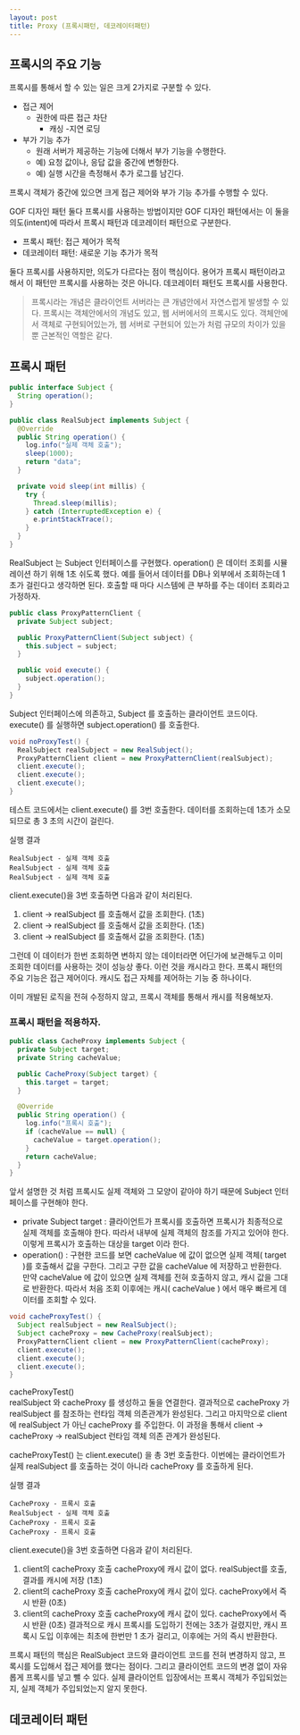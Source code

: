 ```yaml
---
layout: post
title: Proxy (프록시패턴, 데코레이터패턴)
---
```


## 프록시의 주요 기능
프록시를 통해서 할 수 있는 일은 크게 2가지로 구분할 수 있다.
- 접근 제어
  - 권한에 따른 접근 차단
    - 캐싱
    -지연 로딩
- 부가 기능 추가
    - 원래 서버가 제공하는 기능에 더해서 부가 기능을 수행한다.
    - 예) 요청 값이나, 응답 값을 중간에 변형한다.
    - 예) 실행 시간을 측정해서 추가 로그를 남긴다.
    
프록시 객체가 중간에 있으면 크게 접근 제어와 부가 기능 추가를 수행할 수 있다.

GOF 디자인 패턴
둘다 프록시를 사용하는 방법이지만 GOF 디자인 패턴에서는 이 둘을 의도(intent)에 따라서 프록시
패턴과 데코레이터 패턴으로 구분한다.
- 프록시 패턴: 접근 제어가 목적
- 데코레이터 패턴: 새로운 기능 추가가 목적

둘다 프록시를 사용하지만, 의도가 다르다는 점이 핵심이다. 용어가 프록시 패턴이라고 해서 이 패턴만
프록시를 사용하는 것은 아니다. 데코레이터 패턴도 프록시를 사용한다.

> 프록시라는 개념은 클라이언트 서버라는 큰 개념안에서 자연스럽게 발생할 수 있다. 프록시는
객체안에서의 개념도 있고, 웹 서버에서의 프록시도 있다. 객체안에서 객체로 구현되어있는가, 웹 서버로
구현되어 있는가 처럼 규모의 차이가 있을 뿐 근본적인 역할은 같다.

## 프록시 패턴
~~~java
public interface Subject {
  String operation();
}
~~~

~~~java
public class RealSubject implements Subject {
  @Override
  public String operation() {
    log.info("실제 객체 호출");
    sleep(1000);
    return "data";
  }

  private void sleep(int millis) {
    try {
      Thread.sleep(millis);
    } catch (InterruptedException e) {
      e.printStackTrace();
    }
  }
}
~~~
RealSubject 는 Subject 인터페이스를 구현했다. operation() 은 데이터 조회를 시뮬레이션 하기
위해 1초 쉬도록 했다. 예를 들어서 데이터를 DB나 외부에서 조회하는데 1초가 걸린다고 생각하면 된다.
호출할 때 마다 시스템에 큰 부하를 주는 데이터 조회라고 가정하자.

~~~java
public class ProxyPatternClient {
  private Subject subject;

  public ProxyPatternClient(Subject subject) {
    this.subject = subject;
  }

  public void execute() {
    subject.operation();
  }
}
~~~
Subject 인터페이스에 의존하고, Subject 를 호출하는 클라이언트 코드이다.  
execute() 를 실행하면 subject.operation() 를 호출한다.

~~~java
void noProxyTest() {
  RealSubject realSubject = new RealSubject();
  ProxyPatternClient client = new ProxyPatternClient(realSubject);
  client.execute();
  client.execute();
  client.execute();
}
~~~
테스트 코드에서는 client.execute() 를 3번 호출한다. 데이터를 조회하는데 1초가 소모되므로 총 3 초의 시간이 걸린다.

실행 결과
~~~
RealSubject - 실제 객체 호출
RealSubject - 실제 객체 호출
RealSubject - 실제 객체 호출
~~~
client.execute()을 3번 호출하면 다음과 같이 처리된다.
1. client -> realSubject 를 호출해서 값을 조회한다. (1초)
2. client -> realSubject 를 호출해서 값을 조회한다. (1초)
3. client -> realSubject 를 호출해서 값을 조회한다. (1초)

그런데 이 데이터가 한번 조회하면 변하지 않는 데이터라면 어딘가에 보관해두고 이미 조회한 데이터를
사용하는 것이 성능상 좋다. 이런 것을 캐시라고 한다.
프록시 패턴의 주요 기능은 접근 제어이다. 캐시도 접근 자체를 제어하는 기능 중 하나이다.

이미 개발된 로직을 전혀 수정하지 않고, 프록시 객체를 통해서 캐시를 적용해보자.

### 프록시 패턴을 적용하자.

~~~java
public class CacheProxy implements Subject {
  private Subject target;
  private String cacheValue;

  public CacheProxy(Subject target) {
    this.target = target;
  }

  @Override
  public String operation() {
    log.info("프록시 호출");
    if (cacheValue == null) {
      cacheValue = target.operation();
    }
    return cacheValue;
  }
}
~~~
앞서 설명한 것 처럼 프록시도 실제 객체와 그 모양이 같아야 하기 때문에 Subject 인터페이스를 구현해야
한다.

- private Subject target : 클라이언트가 프록시를 호출하면 프록시가 최종적으로 실제 객체를
호출해야 한다. 따라서 내부에 실제 객체의 참조를 가지고 있어야 한다. 이렇게 프록시가 호출하는 대상을
target 이라 한다.
- operation() : 구현한 코드를 보면 cacheValue 에 값이 없으면 실제 객체( target )를 호출해서 값을
구한다. 그리고 구한 값을 cacheValue 에 저장하고 반환한다. 만약 cacheValue 에 값이 있으면 실제
객체를 전혀 호출하지 않고, 캐시 값을 그대로 반환한다. 따라서 처음 조회 이후에는 캐시( cacheValue )
에서 매우 빠르게 데이터를 조회할 수 있다.

~~~java
void cacheProxyTest() {
  Subject realSubject = new RealSubject();
  Subject cacheProxy = new CacheProxy(realSubject);
  ProxyPatternClient client = new ProxyPatternClient(cacheProxy);
  client.execute();
  client.execute();
  client.execute();
}
~~~

cacheProxyTest()   
realSubject 와 cacheProxy 를 생성하고 둘을 연결한다. 결과적으로 cacheProxy 가 realSubject 를
참조하는 런타임 객체 의존관계가 완성된다. 그리고 마지막으로 client 에 realSubject 가 아닌
cacheProxy 를 주입한다. 이 과정을 통해서 client -> cacheProxy -> realSubject 런타임 객체
의존 관계가 완성된다.

cacheProxyTest() 는 client.execute() 을 총 3번 호출한다. 이번에는 클라이언트가 실제
realSubject 를 호출하는 것이 아니라 cacheProxy 를 호출하게 된다.

실행 결과 
~~~
CacheProxy - 프록시 호출
RealSubject - 실제 객체 호출
CacheProxy - 프록시 호출
CacheProxy - 프록시 호출
~~~

client.execute()을 3번 호출하면 다음과 같이 처리된다.
1. client의 cacheProxy 호출 cacheProxy에 캐시 값이 없다. realSubject를 호출, 결과를 캐시에 저장 (1초)
2. client의 cacheProxy 호출 cacheProxy에 캐시 값이 있다. cacheProxy에서 즉시 반환 (0초)
3. client의 cacheProxy 호출 cacheProxy에 캐시 값이 있다. cacheProxy에서 즉시 반환 (0초)
   결과적으로 캐시 프록시를 도입하기 전에는 3초가 걸렸지만, 캐시 프록시 도입 이후에는 최초에 한번만 1
   초가 걸리고, 이후에는 거의 즉시 반환한다.

프록시 패턴의 핵심은 RealSubject 코드와 클라이언트 코드를 전혀 변경하지 않고, 프록시를 도입해서
접근 제어를 했다는 점이다.
그리고 클라이언트 코드의 변경 없이 자유롭게 프록시를 넣고 뺄 수 있다. 실제 클라이언트 입장에서는
프록시 객체가 주입되었는지, 실제 객체가 주입되었는지 알지 못한다.


## 데코레이터 패턴
